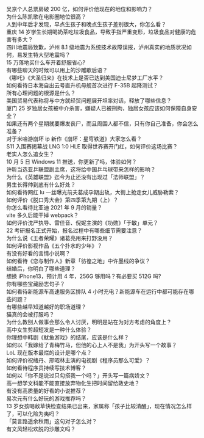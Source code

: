 吴京个人总票房破 200 亿，如何评价他现在的地位和影响力？  
为什么陈凯歌在电影圈地位很高？  
人到中年后才发现，早点生孩子和晚点生孩子差别很大，你怎么看？  
重庆 14 岁学生长期喝奶茶吃垃圾食品，导致手指严重变形，垃圾食品对健康的危害有多大？  
四川地震局致歉，泸州 8.1 级地震为系统技术故障误报，泸州真实的地质状况如何，易发生特大型地震吗？  
15 万落地买什么车开着舒服省心?  
有哪些聊天的时候可以用上的沙雕歇后语？  
《哪吒》《大圣归来》在技术上是否已达到美国迪士尼梦工厂水平？  
如何看待日本海自出云号直升机母舰首次进行 F-35B 起降测试？  
所有心理问题的根源是什么？  
美国贸易代表称将与中方就经贸问题展开坦率对话，释放了哪些信息？  
厦门 25 岁独居女孩被中介杀害，嫌疑人已被刑拘，独居女孩应该如何保障自身安全？  
如果还有两个星期就要爆发丧尸，而且周围人都不信，只有你自己准备，你会怎么准备？  
对于米哈游崩坏 ip 新作《崩坏：星穹铁道》大家怎么看？  
S11 入围赛揭幕战 LNG 1:0 HLE 取得世界赛开门红，如何评价这场比赛？  
老实人怎么追女生？  
10 月 5 日 Windows 11 推送，你更新了吗，体验如何？  
许昕当选亚乒联盟副主席，这将给中国乒乓球带来怎样的影响？  
为什么《英雄联盟》迄今为止还没有出现过「法师联盟」？  
男生长得帅到底有什么好处？  
如何看待网红 lu 一丝曝光前夫葛成孕期出轨，大街上抢走女儿威胁勒索？  
如何评价《脱口秀大会》第四季第九期（上）？  
你怎么看待比亚迪 2021 年 9 月的销量？  
vite 多久后能干掉 webpack？  
如何评价沈严执导、雷佳音、倪妮主演的《功勋》「于敏」单元？  
22 考研报名正式开始，报名过程中有哪些细节需要注意？  
为什么说《王者荣耀》诸葛亮用来打野没用？  
如何评价影视作品《五个扑水的少年》？  
有没有好看的言情小说啊？  
如何看待《恋与制作人》新章「彷徨之地」中许墨线的争议？  
结婚后，你明白了哪些道理？  
想换 iPhone13，预计用 4 年，256G 够用吗？有必要买 512G 吗?  
你有哪些宝藏励志句子？  
如何看待新能源车高速服务区排队 4 小时充电？新能源车在运行中都可能存在哪些问题？  
有哪些越早知道越好的职场道理？  
猫真的会被打服吗？  
为什么教别人做事会那么令人讨厌，明明是站在为对方考虑的角度上？  
高中女生剪超短发是一种什么体验？  
你理想中韩剧《鱿鱼游戏》的结尾，应该是什么样？  
如何以「我嫁给了青梅竹马，但他的心上人不是我」为开头写一个故事？  
LoL 现在版本最烂的设计是哪个点？  
如何评价祝绪丹、邢昭林主演的电视剧《程序员那么可爱》？  
如何看待程序员持续写技术博客？  
如何以「你不是说过只勾搭我一个吗？」开头写一篇病娇文？  
高一想学文科能不能直接放弃物化生把时间留给政史地？  
有没有高质量的好看的小说推荐？  
易次元有什么好玩的游戏推荐吗？  
13 岁女孩喝敌草快检查结果已出来，家属称「孩子比较清醒」，现在情况怎么样了，可以化险为夷吗？  
「莫言路遥余秋雨」这句对子怎么对？  
有文风轻松欢脱的沙雕文吗？  
